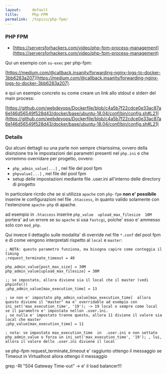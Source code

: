 ```yaml
---
layout:     default
title:      Php-FPM
permalink:  /topics/php-fpm/
---
```


### PHP FPM

- [https://serversforhackers.com/video/php-fpm-process-management](https://serversforhackers.com/video/php-fpm-process-management)

Qui un esempio con `su-exec` per php-fpm: 

[https://medium.com/@callback.insanity/forwarding-nginx-logs-to-docker-3bb6283a207](https://medium.com/@callback.insanity/forwarding-nginx-logs-to-docker-3bb6283a207).

e qui un esempio concreto su come creare un link allo stdout e stderr del main process:

[https://github.com/webdevops/Dockerfile/blob/c4a5b7f22cdce0e33ac87a6e146d56549f528d43/docker/base/ubuntu-18.04/conf/bin/config.sh#L21](https://github.com/webdevops/Dockerfile/blob/c4a5b7f22cdce0e33ac87a6e146d56549f528d43/docker/base/ubuntu-18.04/conf/bin/config.sh#L21)

### Details

Qui alcuni dettagli su una parte non sempre chiarissima,
ovvero della disinzione tra le impostazioni dei parametri presenti nel `php.ini` e che vorremmo overridare per progetto, ovvero:

- `php_admin_value[...]` , nel file del pool fpm
- `phpvalue[...]` , nel file del pool fpm
- setup delle impostazioni mediante file .user.ini all'interno delle directory di progetto

In particolare ricrdo che se si utilizza `apache` con `php-fpm` **non e' possibile** inserire le configurazioni nel file `.htaccess`,
in quanto valido solamente con l'estenzione `apache-php` di apache.

ad esempio in `.htaccess` inserire `php_value  upload_max_filesize  10M` portera' ad un errore se su `apache` si usa `fastcgi`,
poiche' esso e' ammesso solo con `mod_php`.

Qui invece il dettaglio sulle modalita' di override nel file `*.conf` del pool fpm e di come vengono interpretati rispetto al `local` e `master`:

````
; NOTA: questo parametro funziona, ma bisogna capire come conteggia il timing
;request_terminate_timeout = 40

php_admin_value[post_max_size] = 30M
php_admin_value[upload_max_filesize] = 30M

;; se impostato, allora diviene sia il local che il master (vedi phpinfo())
;php_admin_value[max_execution_time] = 13

; se non e' impostato php_admin_value[max_execution_time]  allora questo diviene il "master" ma e' overridable ad esempio con ini_set('max_execution_time', '19'); -> 19 local o sempre come local se il parametro e' impostato nellon .user.ini.
; se nulla e' impostato tranne questo, allora 11 diviene il valore sia local che master
;php_value[max_execution_time] = 11

; nota: se impostato max_execution_time  in  .user.ini e non settato php_admin_value o forza un ini_set('max_execution_time', '19'); , lui, allora il valore dello .user.ini diviene il local

````


se php-fpm request_terminate_timeout e' raggiunto ottengo il messaggio <title>503 Service Unavailable</title>
se Timeout in Virtualhost allora ottengo il messaggio <title>504 Gateway Timeout</title>
<head><title>504 Gateway Time-out</title></head>
grep -Rl "504 Gateway Time-out" -> e' il load balancer!!!

